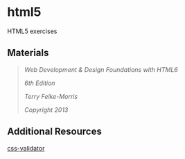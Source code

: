 # html5
HTML5 exercises

## Materials

>*Web Development & Design Foundations with HTML6*
>
>_6th Edition_
>
>_Terry Felke-Morris_
>
>_Copyright 2013_

## Additional Resources
[css-validator](https://jigsaw.w3.org/css-validator/)
